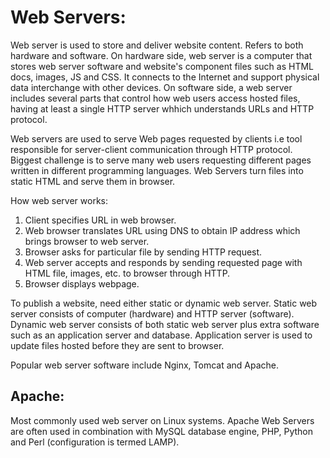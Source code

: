 # Web Servers:
Web server is used to store and deliver website content. Refers to both hardware and software. On hardware side, web server is a computer that stores web server software and website's component files such as HTML docs, images, JS and CSS. It connects to the Internet and support physical data interchange with other devices. On software side, a web server includes several parts that control how web users access hosted files, having at least a single HTTP server whhich understands URLs and HTTP protocol. 

Web servers are used to serve Web pages requested by clients i.e tool responsible for server-client communication through HTTP protocol. Biggest challenge is to serve many web users requesting different pages written in different programming languages. Web Servers turn files into static HTML and serve them in browser. 

How web server works:
1. Client specifies URL in web browser.
2. Web browser translates URL using DNS to obtain IP address which brings browser to web server.
3. Browser asks for particular file by sending HTTP request. 
4. Web server accepts and responds by sending requested page with HTML file, images, etc. to browser through HTTP.
5. Browser displays webpage.

To publish a website, need either static or dynamic web server. Static web server consists of computer (hardware) and HTTP server (software). Dynamic web server consists of both static web server plus extra software such as an application server and database. Application server is used to update files hosted before they are sent to browser.

Popular web server software include Nginx, Tomcat and Apache.


## Apache:
Most commonly used web server on Linux systems.  Apache Web Servers are often used in combination with MySQL database engine, PHP, Python and Perl (configuration is termed LAMP).

